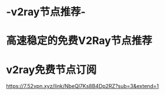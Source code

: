 # -v2ray节点推荐-
# 高速稳定的免费V2Ray节点推荐
# v2ray免费节点订阅
https://7.52vpn.xyz/link/NbeQl7Ks8B4Dp2RZ?sub=3&extend=1
